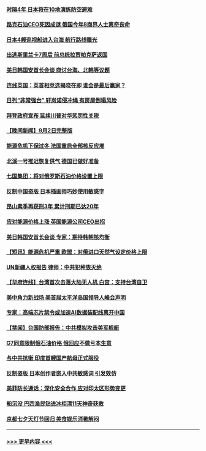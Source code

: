#### [时隔4年 日本将在10地演练防空避难](../pages/prog202/a103517658.md?t=09031701) 
#### [路克石油CEO死因成谜 俄国今年8商界人士离奇丧命](../pages/prog202/a103517644.md?t=09031701) 
#### [日本4艘巡视船进入台海 航行路线曝光](../pages/prog202/a103517508.md?t=09031701) 
#### [出逃斯里兰卡7周后 前总统拉贾帕克萨返国](../pages/prog202/a103517566.md?t=09031701) 
#### [美日韩国安首长会谈 商讨台海、北韩等议题](../pages/prog202/a103517529.md?t=09031701) 
#### [连线英国：英首相竞选揭晓在即 谁会是最后赢家？](../pages/prog202/a103517525.md?t=09031701) 
#### [日列“非常强台” 轩岚诺侵冲绳 有房屋倒塌风险](../pages/prog202/a103517556.md?t=09031701) 
#### [拜登政府宣布 延续川普对华惩罚性关税](../pages/prog202/a103517494.md?t=09031701) 
#### [【晚间新闻】9月2日完整版](../pages/prog202/a103517464.md?t=09031701) 
#### [能源危机下保过冬 法国重启全部核反应堆](../pages/prog202/a103517351.md?t=09031701) 
#### [北溪一号推迟恢复供气 德国已做好准备](../pages/prog202/a103517348.md?t=09031701) 
#### [七国集团：将对俄罗斯石油价格设置上限](../pages/prog202/a103517346.md?t=09031701) 
#### [反制中国盗版 日本插画师巧妙使用敏感字](../pages/prog202/a103517359.md?t=09031701) 
#### [昂山素季再获刑3年 累计刑期已达20年](../pages/prog202/a103517354.md?t=09031701) 
#### [应对能源价格上涨 英国能源公司CEO出招](../pages/prog202/a103517116.md?t=09031701) 
#### [美日韩国安首长会谈 专家：期待韩朝核均衡](../pages/prog202/a103517100.md?t=09031701) 
#### [【短讯】能源危机严重 欧盟：对俄进口天然气设定价格上限](../pages/prog202/a103517108.md?t=09031701) 
#### [UN新疆人权报告 律师：中共犯种族灭绝](../pages/prog202/a103517118.md?t=09031701) 
#### [【华府连线】台湾首次击落大陆无人机 白宫：支持台湾自卫](../pages/prog202/a103517098.md?t=09031701) 
#### [美中角力新战场 美首届太平洋岛国领导人峰会声明](../pages/prog202/a103517146.md?t=09031701) 
#### [专家：高端芯片禁令或加速AI数据装配线离开中国](../pages/prog202/a103517153.md?t=09031701) 
#### [【禁闻】台国防部报告：中共模拟攻击美军舰艇](../pages/prog202/a103517088.md?t=09031701) 
#### [G7同意限制俄石油价格 俄回应不做亏本生意](../pages/prog202/a103517019.md?t=09031701) 
#### [与中共抗衡 印度首艘国产航母正式服役](../pages/prog202/a103516996.md?t=09031701) 
#### [反制盗版 日本创作者嵌入中共敏感词 引发效仿](../pages/prog202/a103516990.md?t=09031701) 
#### [美菲防长通话：深化安全合作 应对印太区形势变更](../pages/prog202/a103516980.md?t=09031701) 
#### [船沉没 巴西渔民钻进冰柜漂11天神奇获救](../pages/prog202/a103516957.md?t=09031701) 
#### [京都七夕天灯节回归 美食娱乐消暑解闷](../pages/prog202/a103516907.md?t=09031701) 

----
#### [ >>> 更早内容 <<< ](../indexes/prog202-earlier.md)

